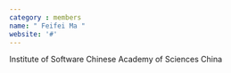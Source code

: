 ```yaml
---
category : members
name: " Feifei Ma " 
website: '#'
---
```

Institute of Software
Chinese Academy of Sciences
China

